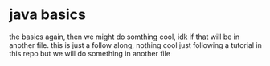 # java basics

the basics again, then we might do somthing cool, idk if that will be in another file.
this is just a follow along, nothing cool just following a tutorial in this repo but we will do something in another file
